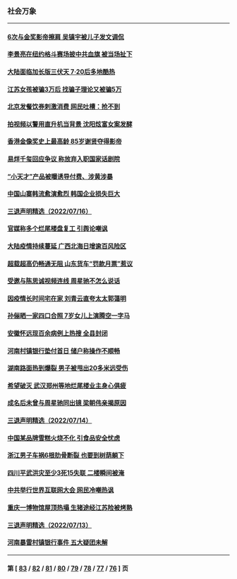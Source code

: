 ### 社会万象
---
#### [6次与金奖影帝擦肩 吴镇宇被儿子发文调侃](../../pages/ncid282/n13783930.md) 
#### [李景亮在纽约格斗赛场披中共血旗 被当场扯下](../../pages/ncid282/n13783725.md) 
#### [大陆面临加长版三伏天 7·20后多地酷热](../../pages/ncid282/n13783638.md) 
#### [江苏女孩被骗3万后 找骗子理论又被骗5万](../../pages/ncid282/n13783623.md) 
#### [北京发餐饮券刺激消费 网民吐槽：抢不到](../../pages/ncid282/n13783528.md) 
#### [拍视频以警用直升机当背景 沈阳炫富女案发酵](../../pages/ncid282/n13783494.md) 
#### [香港金像奖史上最高龄 85岁谢贤夺得影帝](../../pages/ncid282/n13783054.md) 
#### [易烊千玺回应争议 称放弃入职国家话剧院](../../pages/ncid282/n13782646.md) 
#### [“小天才”产品被曝诱导付费、涉黄涉暴](../../pages/ncid282/n13782629.md) 
#### [中国山寨韩流愈演愈烈 韩国企业损失巨大](../../pages/ncid282/n13782577.md) 
#### [三退声明精选（2022/07/16）](../../pages/ncid282/n13782492.md) 
#### [官媒称多个烂尾楼盘复工 引舆论嘲讽](../../pages/ncid282/n13782365.md) 
#### [大陆疫情持续蔓延 广西北海日增逾百风险区](../../pages/ncid282/n13782153.md) 
#### [超载超高仍畅通无阻 山东货车“罚款月票”惹议](../../pages/ncid282/n13782107.md) 
#### [受邀与陈思诚视频连线 周星驰不怎么说话](../../pages/ncid282/n13781904.md) 
#### [因疫情长时间宅在家 刘青云直夸太太郭蔼明](../../pages/ncid282/n13781880.md) 
#### [孙俪晒一家四口合照 7岁女儿上演腾空一字马](../../pages/ncid282/n13781856.md) 
#### [安徽怀远现百余病例上热搜 全县封闭](../../pages/ncid282/n13781512.md) 
#### [河南村镇银行垫付首日 储户称操作不顺畅](../../pages/ncid282/n13781540.md) 
#### [湖南路面热到爆裂 男子被甩出20多米远受伤](../../pages/ncid282/n13781453.md) 
#### [希望破灭 武汉郑州等地烂尾楼业主身心俱疲](../../pages/ncid282/n13781370.md) 
#### [成名后未曾与周星驰同出镜 梁朝伟亲揭原因](../../pages/ncid282/n13781025.md) 
#### [三退声明精选（2022/07/14）](../../pages/ncid282/n13781207.md) 
#### [中国某品牌雪糕火烧不化 引食品安全忧虑](../../pages/ncid282/n13781015.md) 
#### [浙江男子车祸6根肋骨断裂 也要到树荫躺下](../../pages/ncid282/n13780698.md) 
#### [四川平武洪灾至少3死15失联 二楼瞬间被淹](../../pages/ncid282/n13780649.md) 
#### [中共举行世界互联网大会 网民冷嘲热讽](../../pages/ncid282/n13780577.md) 
#### [重庆一博物馆屋顶热塌 生猪途经江苏险被烤熟](../../pages/ncid282/n13780456.md) 
#### [三退声明精选（2022/07/13）](../../pages/ncid282/n13780484.md) 
#### [河南暴雷村镇银行事件 五大疑团未解](../../pages/ncid282/n13779809.md) 

---
#### 第 [ [83](./83.md) / [82](./82.md) / [81](./81.md) / [80](./80.md) / [79](./79.md) / [78](./78.md) / [77](./77.md) / [76](./76.md) ] 页
